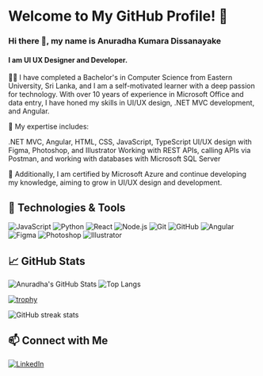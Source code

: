 # Welcome to My GitHub Profile! 🌟
### Hi there 👋, my name is Anuradha Kumara Dissanayake
#### I am UI UX Designer and Developer.
👩‍💻 I have completed a Bachelor's in Computer Science from Eastern University, Sri Lanka, and I am a self-motivated learner with a deep passion for technology. With over 10 years of experience in Microsoft Office and data entry, I have honed my skills in UI/UX design, .NET MVC development, and Angular.

🌟 My expertise includes:

.NET MVC, Angular, HTML, CSS, JavaScript, TypeScript
UI/UX design with Figma, Photoshop, and Illustrator
Working with REST APIs, calling APIs via Postman, and working with databases with Microsoft SQL Server

🔧 Additionally, I am certified by Microsoft Azure and continue developing my knowledge, aiming to grow in  UI/UX design and development.

## 🔧 Technologies & Tools

![JavaScript](https://img.shields.io/badge/-JavaScript-333333?style=flat&logo=javascript)
![Python](https://img.shields.io/badge/-Python-333333?style=flat&logo=python)
![React](https://img.shields.io/badge/-React-333333?style=flat&logo=react)
![Node.js](https://img.shields.io/badge/-Node.js-333333?style=flat&logo=node.js)
![Git](https://img.shields.io/badge/-Git-333333?style=flat&logo=git)
![GitHub](https://img.shields.io/badge/-GitHub-333333?style=flat&logo=github)
![Angular](https://img.shields.io/badge/-Angular-333333?style=flat&logo=angular)
![Figma](https://img.shields.io/badge/-Figma-333333?style=flat&logo=figma)
![Photoshop](https://img.shields.io/badge/-Photoshop-333333?style=flat&logo=adobephotoshop)
![Illustrator](https://img.shields.io/badge/-Illustrator-333333?style=flat&logo=adobeillustrator)


## 📈 GitHub Stats
![Anuradha's GitHub Stats](https://github-readme-stats.vercel.app/api?username=AnuradhaKD&show_icons=true&theme=light)
![Top Langs](https://github-readme-stats.vercel.app/api/top-langs/?username=AnuradhaKD&layout=compact&theme=light)

[![trophy](https://github-profile-trophy.vercel.app/?username=AnuradhaKD)](https://github.com/ryo-ma/github-profile-trophy)

![GitHub streak stats](https://streak-stats.demolab.com/?user=AnuradhaKD)  

## 📫 Connect with Me

[![LinkedIn](https://img.shields.io/badge/-LinkedIn-333333?style=flat&logo=linkedin)]([https://www.linkedin.com/in/your-linkedin-profile/](https://www.linkedin.com/in//anuradha-kumara-dissanayake-19970504/))

